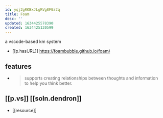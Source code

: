 ```yaml
---
id: yqj2gRKBxJLgRVg8FGz2q
title: Foam
desc: ''
updated: 1634425578390
created: 1634425120599
---
```


a vscode-based km system

- [[p.hasURL]] https://foambubble.github.io/foam/

## features

- > supports creating relationships between thoughts and information to help you think better.

## [[p.vs]] [[soln.dendron]]

- [[resource]] 
